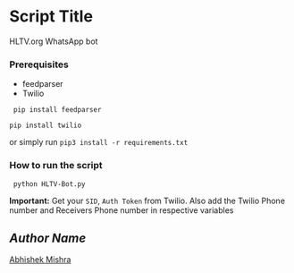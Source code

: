 # Script Title
HLTV.org WhatsApp bot

### Prerequisites
- feedparser
- Twilio

``` pip install feedparser```

```pip install twilio```

or simply run ```pip3 install -r requirements.txt```


### How to run the script
``` python HLTV-Bot.py```

**Important:** Get your ```SID```, ```Auth Token``` from Twilio. Also add the Twilio Phone number and Receivers Phone number in respective variables



## *Author Name*
[Abhishek Mishra](https://github.com/golu360)
